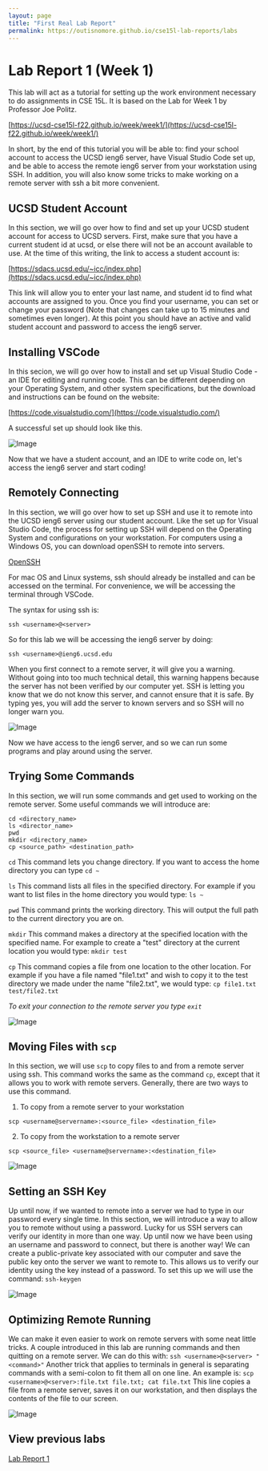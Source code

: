 ```yaml
---
layout: page
title: "First Real Lab Report"
permalink: https://outisnomore.github.io/cse15l-lab-reports/labs
---
```

# Lab Report 1 (Week 1)
This lab will act as a tutorial for setting up the work environment necessary to do assignments in CSE 15L. It is
based on the Lab for Week 1 by Professor Joe Politz.

[https://ucsd-cse15l-f22.github.io/week/week1/](https://ucsd-cse15l-f22.github.io/week/week1/)

In short, by the end of this tutorial you will be able to: find your school account to access the UCSD ieng6 server, have
Visual Studio Code set up, and be able to access the remote ieng6 server from your workstation using SSH. In addition,
you will also know some tricks to make working on a remote server with ssh a bit more convenient.

## UCSD Student Account
In this section, we will go over how to find and set up your UCSD student account for access to UCSD servers.
First, make sure that you have a current student id at ucsd, or else there will not be an account available
to use. At the time of this writing, the link to access a student account is:

[https://sdacs.ucsd.edu/~icc/index.php](https://sdacs.ucsd.edu/~icc/index.php)

This link will allow you to enter your last name, and student id to find what accounts are assigned to you. Once you
find your username, you can set or change your password (Note that changes can take up to 15 minutes and sometimes even longer).
At this point you should have an active and valid student account and password to access the ieng6 server.

## Installing VSCode
In this secion, we will go over how to install and set up Visual Studio Code - an IDE for editing and running code.
This can be different depending on your Operating System, and other system specifications, but the download
and instructions can be found on the website:

[https://code.visualstudio.com/](https://code.visualstudio.com/)

A successful set up should look like this.

![Image](../pictures/vscode.png)

Now that we have a student account, and an IDE to write code on, let's access the ieng6 server and start coding!

## Remotely Connecting
In this section, we will go over how to set up SSH and use it to remote into the UCSD ieng6 server using our student account.
Like the set up for Visual Studio Code, the process for setting up SSH will depend on the Operating System and configurations 
on your workstation. For computers using a Windows OS, you can download openSSH to remote into servers. 

[OpenSSH](https://docs.microsoft.com/en-us/windows-server/administration/openssh/openssh_install_firstuse)

For mac OS and Linux systems, ssh should already be installed and can be accessed on the terminal. 
For convenience, we will be accessing the terminal through VSCode. 

The syntax for using ssh is: 

`ssh <username>@<server>`

So for this lab we will be accessing the ieng6 server by doing: 

`ssh <username>@ieng6.ucsd.edu`

When you first connect to a remote server, it will give you a warning. Without going into too much technical detail,
this warning happens because the server has not been verified by our computer yet. SSH is letting you know that we
do not know this server, and cannot ensure that it is safe. By typing yes, you will add the server to known servers
and so SSH will no longer warn you.

![Image](../pictures/ssh.png)

Now we have access to the ieng6 server, and so we can run some programs and play around using the server.

## Trying Some Commands
In this section, we will run some commands and get used to working on the remote server. Some useful
commands we will introduce are: 

```
cd <directory_name>
ls <director_name>
pwd
mkdir <directory_name>
cp <source_path> <destination_path>
```

`cd`
This command lets you change directory. If you want to access the home directory you can type `cd ~`

`ls`
This command lists all files in the specified directory. For example if you want to list files in the home directory 
you would type: `ls ~`

`pwd`
This command prints the working directory. This will output the full path to the current directory you are on.

`mkdir`
This command makes a directory at the specified location with the specified name. For example to create a "test" directory
at the current location you would type: `mkdir test`

`cp`
This command copies a file from one location to the other location. For example if you have a file named "file1.txt" and wish to copy
it to the test directory we made under the name "file2.txt", we would type: `cp file1.txt test/file2.txt`

*To exit your connection to the remote server you type `exit`*

![Image](../pictures/command.png)

## Moving Files with `scp`
In this section, we will use `scp` to copy files to and from a remote server using ssh. This command works the same
as the command `cp`, except that it allows you to work with remote servers. 
Generally, there are two ways to use this command.
1. To copy from a remote server to your workstation

 `scp <username@servername>:<source_file> <destination_file>`

2. To copy from the workstation to a remote server

 `scp <source_file> <username@servername>:<destination_file>`

 ![Image](../pictures/scp.png)

## Setting an SSH Key
Up until now, if we wanted to remote into a server we had to type in our password every single time. In this section, we will introduce a way to allow you to remote without using a password. Lucky for us SSH servers can verify our identity in more than one way. Up until now we have been using an username and password to connect, but there is another way! We can create a public-private key associated
with our computer and save the public key onto the server we want to remote to. This allows us to verify our identity using the 
key instead of a password. 
To set this up we will use the command: `ssh-keygen` 

![Image](../pictures/keygen.png)

## Optimizing Remote Running
We can make it even easier to work on remote servers with some neat little tricks. A couple introduced in this lab
are running commands and then quitting on a remote server. We can do this with: `ssh <username>@<server> "<command>"`
Another trick that applies to terminals in general is separating commands with a semi-colon to fit them all on one line.
An example is: `scp <username>@<server>:file.txt file.txt; cat file.txt`
This line copies a file from a remote server, saves it on our workstation, and then displays the contents of the file to our screen.

![Image](../pictures/optimizations.png)

## View previous labs
[Lab Report 1](lab-report-1-week-0.md)
